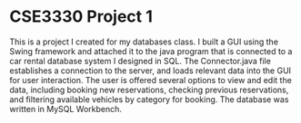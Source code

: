 # CSE3330 Project 1

This is a project I created for my databases class. I built a GUI using the Swing framework and attached it to the java program that is connected to a car rental database system I designed in SQL. The Connector.java file establishes a connection to the server, and loads relevant data into the GUI for user interaction. The user is offered several options to view and edit the data, including booking new reservations, checking previous reservations, and filtering available vehicles by category for booking. The database was written in MySQL Workbench.
